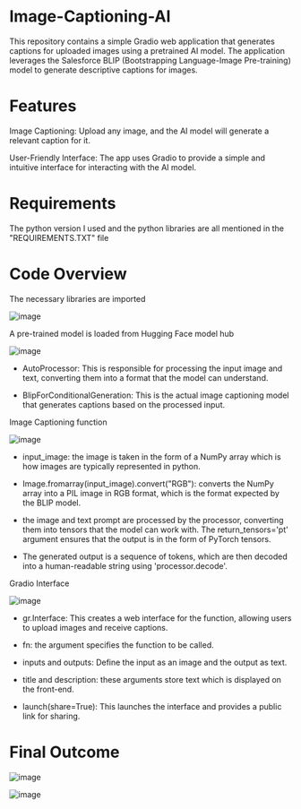 # Image-Captioning-AI

This repository contains a simple Gradio web application that generates captions for uploaded images using a pretrained AI model. The application leverages the Salesforce BLIP (Bootstrapping Language-Image Pre-training) model to generate descriptive captions for images.

# Features
Image Captioning: Upload any image, and the AI model will generate a relevant caption for it.

User-Friendly Interface: The app uses Gradio to provide a simple and intuitive interface for interacting with the AI model.

# Requirements
The python version I used and the python libraries are all mentioned in the "REQUIREMENTS.TXT" file

# Code Overview
The necessary libraries are imported

![image](https://github.com/user-attachments/assets/b4450a10-0aeb-4f50-be7a-de543f6faf04)

A pre-trained model is loaded from Hugging Face model hub

![image](https://github.com/user-attachments/assets/ea6a7035-fa4f-4d06-a5eb-b56ca3a0d204)

- AutoProcessor: This is responsible for processing the input image and text, converting them into a format that the model can understand.

- BlipForConditionalGeneration: This is the actual image captioning model that generates captions based on the processed input.

Image Captioning function 

![image](https://github.com/user-attachments/assets/c656e183-c22b-459c-afc9-5b4d0fbc98f0)

- input_image: the image is taken in the form of a NumPy array which is how images are typically represented in python.

- Image.fromarray(input_image).convert("RGB"): converts the NumPy array into a PIL image in RGB format, which is the format expected by the BLIP model.

- the image and text prompt are processed by the processor, converting them into tensors that the model can work with. The return_tensors='pt'  argument ensures that the output is in the form of PyTorch tensors.

- The generated output is a sequence of tokens, which are then decoded into a human-readable string using 'processor.decode'.

Gradio Interface

![image](https://github.com/user-attachments/assets/30838835-1882-4de8-8bca-083ca761aa4a)

- gr.Interface: This creates a web interface for the function, allowing users to upload images and receive captions.

- fn: the argument specifies the function to be called.

- inputs and outputs: Define the input as an image and the output as text.

- title and description: these arguments store text which is displayed on the front-end.

- launch(share=True): This launches the interface and provides a public link for sharing.

# Final Outcome
![image](https://github.com/user-attachments/assets/8b1c7414-89fe-4e77-96c9-febd38fc5b18)

![image](https://github.com/user-attachments/assets/eb3cce12-1a36-41fc-8ce2-56ef3bad7e1b)






